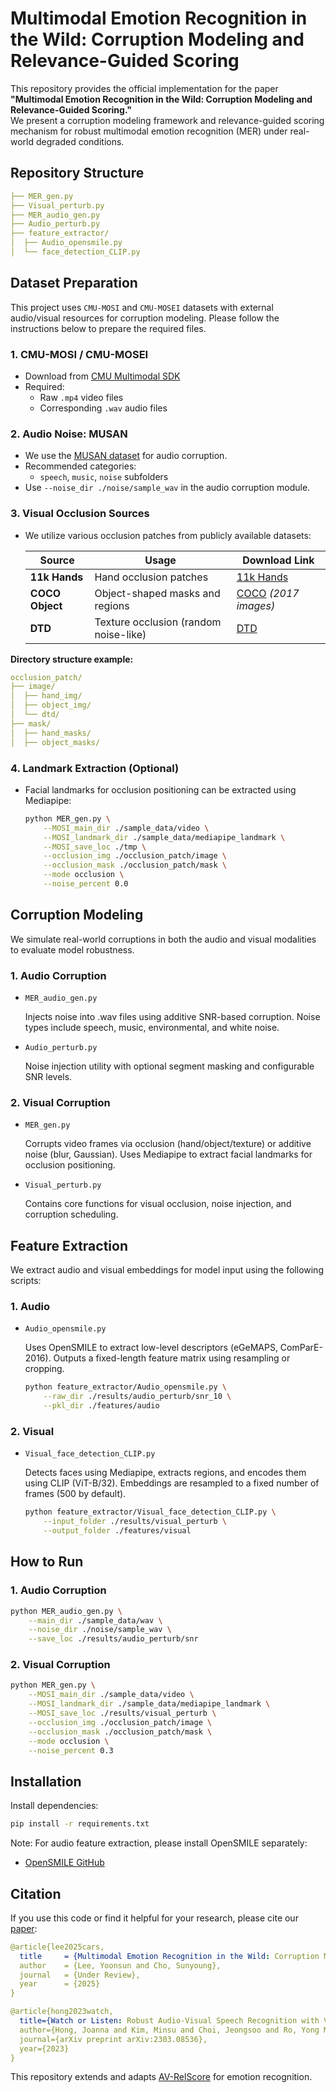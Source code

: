 # Multimodal Emotion Recognition in the Wild: Corruption Modeling and Relevance-Guided Scoring

This repository provides the official implementation for the paper  
**"Multimodal Emotion Recognition in the Wild: Corruption Modeling and Relevance-Guided Scoring."**  
We present a corruption modeling framework and relevance-guided scoring mechanism for robust multimodal emotion recognition (MER) under real-world degraded conditions.


## Repository Structure

```yaml
├── MER_gen.py
├── Visual_perturb.py
├── MER_audio_gen.py
├── Audio_perturb.py
├── feature_extractor/
│  ├── Audio_opensmile.py
│  └── face_detection_CLIP.py
```

## Dataset Preparation

This project uses ```CMU-MOSI``` and ```CMU-MOSEI``` datasets with external audio/visual resources for corruption modeling. Please follow the instructions below to prepare the required files.

### 1. CMU-MOSI / CMU-MOSEI
- Download from [CMU Multimodal SDK](https://github.com/A2Zadeh/CMU-MultimodalSDK)
- Required:
  - Raw `.mp4` video files
  - Corresponding `.wav` audio files


### 2. Audio Noise: MUSAN
- We use the [MUSAN dataset](https://www.openslr.org/17/) for audio corruption.
- Recommended categories:
  - `speech`, `music`, `noise` subfolders
- Use `--noise_dir ./noise/sample_wav` in the audio corruption module.


### 3. Visual Occlusion Sources

- We utilize various occlusion patches from publicly available datasets:

  | Source         | Usage                          | Download Link |
  |----------------|---------------------------------|----------------|
  | **11k Hands**  | Hand occlusion patches          | [11k Hands](https://sites.google.com/view/11khands) |
  | **COCO Object**| Object-shaped masks and regions | [COCO](https://cocodataset.org/#download) *(2017 images)* |
  | **DTD**        | Texture occlusion (random noise-like) | [DTD](https://www.robots.ox.ac.uk/~vgg/data/dtd/) |
  

**Directory structure example:**
  ```yaml
  occlusion_patch/
  ├── image/
  │  ├── hand_img/
  │  ├── object_img/
  │  └── dtd/
  ├── mask/
  │  ├── hand_masks/
  │  ├── object_masks/
  ```


### 4. Landmark Extraction (Optional)
- Facial landmarks for occlusion positioning can be extracted using Mediapipe:
  ```bash
  python MER_gen.py \
      --MOSI_main_dir ./sample_data/video \
      --MOSI_landmark_dir ./sample_data/mediapipe_landmark \
      --MOSI_save_loc ./tmp \
      --occlusion_img ./occlusion_patch/image \
      --occlusion_mask ./occlusion_patch/mask \
      --mode occlusion \
      --noise_percent 0.0
  ```


## Corruption Modeling
We simulate real-world corruptions in both the audio and visual modalities to evaluate model robustness.

### 1. Audio Corruption
- ```MER_audio_gen.py```

  Injects noise into .wav files using additive SNR-based corruption.
  Noise types include speech, music, environmental, and white noise.

- ```Audio_perturb.py```

  Noise injection utility with optional segment masking and configurable SNR levels.


### 2. Visual Corruption
- ```MER_gen.py```

  Corrupts video frames via occlusion (hand/object/texture) or additive noise (blur, Gaussian).
  Uses Mediapipe to extract facial landmarks for occlusion positioning.

- ```Visual_perturb.py```

  Contains core functions for visual occlusion, noise injection, and corruption scheduling.


## Feature Extraction
We extract audio and visual embeddings for model input using the following scripts:

### 1. Audio
- ```Audio_opensmile.py```

  Uses OpenSMILE to extract low-level descriptors (eGeMAPS, ComParE-2016).
  Outputs a fixed-length feature matrix using resampling or cropping.
  ```bash
  python feature_extractor/Audio_opensmile.py \
      --raw_dir ./results/audio_perturb/snr_10 \
      --pkl_dir ./features/audio
  ```

### 2. Visual
- ```Visual_face_detection_CLIP.py```

  Detects faces using Mediapipe, extracts regions, and encodes them using CLIP (ViT-B/32).
  Embeddings are resampled to a fixed number of frames (500 by default).
  ```bash
  python feature_extractor/Visual_face_detection_CLIP.py \
      --input_folder ./results/visual_perturb \
      --output_folder ./features/visual
  ```  


## How to Run
### 1. Audio Corruption
  ```bash
  python MER_audio_gen.py \
      --main_dir ./sample_data/wav \
      --noise_dir ./noise/sample_wav \
      --save_loc ./results/audio_perturb/snr
  ```
###  2. Visual Corruption
  ```bash
  python MER_gen.py \
      --MOSI_main_dir ./sample_data/video \
      --MOSI_landmark_dir ./sample_data/mediapipe_landmark \
      --MOSI_save_loc ./results/visual_perturb \
      --occlusion_img ./occlusion_patch/image \
      --occlusion_mask ./occlusion_patch/mask \
      --mode occlusion \
      --noise_percent 0.3
  ```

## Installation

Install dependencies:
  ```bash
  pip install -r requirements.txt
  ```
  Note: For audio feature extraction, please install OpenSMILE separately:
  - [OpenSMILE GitHub](https://github.com/audeering/opensmile)

## Citation
If you use this code or find it helpful for your research, please cite our [paper]():

```yaml
@article{lee2025cars,
  title     = {Multimodal Emotion Recognition in the Wild: Corruption Modeling and Relevance-Guided Scoring},
  author    = {Lee, Yoonsun and Cho, Sunyoung},
  journal   = {Under Review},
  year      = {2025}
}

@article{hong2023watch,
  title={Watch or Listen: Robust Audio-Visual Speech Recognition with Visual Corruption Modeling and Reliability Scoring},
  author={Hong, Joanna and Kim, Minsu and Choi, Jeongsoo and Ro, Yong Man},
  journal={arXiv preprint arXiv:2303.08536},
  year={2023}
}
```
This repository extends and adapts [AV-RelScore](https://github.com/joannahong/AV-RelScore) for emotion recognition.
